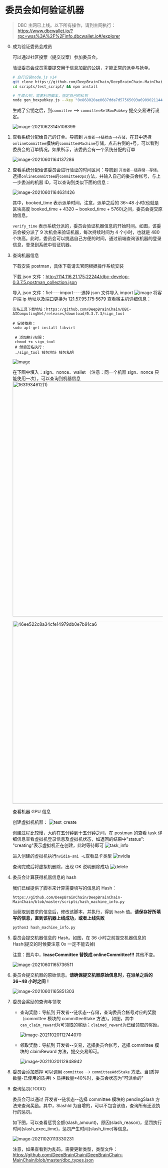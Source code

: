 # 委员会如何验证机器

> DBC 主网已上线。以下所有操作，请到主网执行：https://www.dbcwallet.io/?rpc=wss%3A%2F%2Finfo.dbcwallet.io#/explorer

0. 成为验证委员会成员

   可以通过社区投票（提交议案）参加委员会。

   验证委员会成员需要提交用于信息加密的公钥，才能正常的派单与抢单。

   ```bash
   # 自行安装node.js v14
   git clone https://github.com/DeepBrainChain/DeepBrainChain-MainChain.git && cd DeepBrainChain-MainChain
   cd scripts/test_script/ && npm install

   # 生成公钥，需要利用脚本，指定自己的私钥
   node gen_boxpubkey.js --key "0x868020ae0687dda7d57565093a69090211449845a7e11453612800b663307246"
   ```

   生成了公钥之后，到`committee` --> `committeeSetBoxPubkey` 提交交易进行设定。

   ![image-20210623145108399](bonding_machine.assets/image-20210623145108399.png)

1. 查看系统分配给自己的订单。导航到 `开发者`-->`链状态`-->`存储`，在其中选择`onlineCommittee`模块的`committeeMachine`存储，点击右侧的`+`号，可以看到委员会的订单情况。如果所示，该委员会有一个系统分配的订单

   ![image-20210601164137286](bonding_machine.assets/image-20210601164137286.png)

2. 查看系统分配给该委员会进行验证的时间区间：导航到 `开发者`--`链存储`--`存储`，选择`onlineCommittee`的`committeeOps`方法，并输入自己的委员会帐号，与上一步委派的机器 ID，可以查询到类似下面的信息：

   ![image-20210601164631426](bonding_machine.assets/image-20210601164631426.png)

   其中，booked_time 表示派单时间，注意，派单之后的 36~48 小时(也就是区块高度 booked_time + 4320 ~ booked_time + 5760)之间，委员会提交原始信息。

   `verify_time` 表示系统分派的，委员会验证机器信息的开始时间。如图，该委员会被分派了 9 次机会来验证机器，每次持续时间为 4 个小时，也就是 480 个块高。此时，委员会可以挑选自己方便的时间，通过前端查询该机器的登录信息，登录到系统中验证机器。

3. 查询机器信息

   下载安装 postman，具体下载请去官网根据操作系统安装

   下载 json 文件：http://114.116.21.175:22244/dbc-develop-0.3.7.5.postman_collection.json

   导入 json 文件：fiel----import----选择 json 文件导入 import
   ![image](https://user-images.githubusercontent.com/32829693/133870420-b790637c-cab6-44f9-ba00-493eadc951cd.png)
   将客户端 ip 地址以及端口更换为 121.57.95.175:5679
   查看宿主机详细信息：

   ```shell
   签名工具下载地址：https://github.com/DeepBrainChain/DBC-AIComputingNet/releases/download/0.3.7.3/sign_tool

   # 安装依赖：
   sudo apt-get install libvirt

    # 添加执行权限：
    chmod +x sign_tool
    # 然后签名执行：
    ./sign_tool 钱包地址 钱包私钥
   ```

   ![image](https://user-images.githubusercontent.com/32829693/133870889-61976abb-ae6b-4cd6-97e3-9e9205745346.png)

   在下图中填入：sign、nonce、wallet （注意：同一个机器 sign、nonce 只能使用一次），可以查询到机器信息
   <img width="751" alt="1631934612(1)" src="https://user-images.githubusercontent.com/32829693/133870573-04dbcb84-9112-4837-b8e4-20db8538c079.png">

   <img width="584" alt="46ee522c8a34cfe14979db0e7b91ca6" src="https://user-images.githubusercontent.com/32829693/133871452-06dde25a-9691-44dc-b35b-124dbece44fd.png">

   查看机器 GPU 信息

   创建虚拟机机器：
   ![test_create](bonding_machine.assets/test_create.png)

   创建过程比较慢，大约在五分钟到十五分钟之间，在 postman 的查看 task 详细信息查看虚拟机登录信息及虚拟机状态，如返回的结果中"status": "creating"表示虚拟机正在创建，此时等待即可
   ![task_info](bonding_machine.assets/task_info.png)

   进入创建的虚拟机执行`nvidia-smi -L`查看显卡类型
   ![nvidia](bonding_machine.assets/nvidia.png)

   查询完成后将虚拟机删除，出现 OK 说明删除成功
   ![delete](bonding_machine.assets/delete.png)

4. 委员会计算获得机器信息的 hash

   我们已经提供了脚本来计算需要填写的信息的 Hash：

   `https://github.com/DeepBrainChain/DeepBrainChain-MainChain/blob/master/scripts/hash_machine_info.py`

   当获取到要求的信息后，修改该脚本，并执行，得到 hash 值。**请保存好所填写的信息，直到该机器上线成功，或者上线失败**

   ```bash
   python3 hash_machine_info.py
   ```

5. 委员会提交机器信息的 Hash。如图，在 36 小时之前提交机器信息的 Hash(提交的时候要注意 0x 一定不能去掉)

   注意：图片中，**leaseCommittee 替换成 onlineCommittee!!!** 其他不变。

   ![image-20210601165736511](bonding_machine.assets/image-20210601165736511.png)

6. 委员会提交机器的原始信息。**请确保提交机器原始信息时，在派单之后的 36~48 小时之间！**

   ![image-20210601165851303](bonding_machine.assets/image-20210601165851303.png)

7. 委员会奖励的查询与领取

   - 查询奖励：导航到 开发者--链状态--存储，查询委员会帐号对应的奖励（committee 模块的 committeeStake 方法）。如图，其中`can_claim_reward`为可领取的奖励；`claimed_reward`为已经领取的奖励。

     ![image-20211020112744070](Machine_verification.assets/image-20211020112744070.png)

   - 领取奖励：导航到 开发者--交易，选择委员会帐号，选择 committee 模块的 claimReward 方法，提交交易即可。

     ![image-20211020112948942](Machine_verification.assets/image-20211020112948942.png)

8. 委员会添加质押
   可以调用 `committee` --> `committeeAddStake` 方法。当(质押数量-已使用的质押) > 质押数量\*40%时，委员会状态为"可派单的"

9. 查询惩罚(TODO)

   委员会可以通过 开发者--链状态--选择 committee 模块的 pendingSlash 方法来查询奖励。其中，SlashId 为自增的，可以不包含该值，查询所有还没执行的惩罚。

   如下图，可以查看惩罚金额(slash_amount)，原因(slash_reason)，惩罚执行时间(slash_exec_time)，惩罚产生时间(slash_time)等信息。

   ![image-20211020113330231](Machine_verification.assets/image-20211020113330231.png)

   注意，如果查看到为乱码，需要更新类型，类型文件：https://github.com/DeepBrainChain/DeepBrainChain-MainChain/blob/master/dbc_types.json
